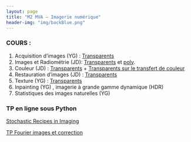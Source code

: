 ```yaml
---
layout: page
title: "M2 MVA – Imagerie numérique"
header-img: "img/backBlue.png"
---
```


### COURS :

1. Acquisition d’images (YG) : [Transparents](https://perso.telecom-paristech.fr/gousseau/MVA/acquisition.pdf)
2. Images et Radiométrie (JD):  [Transparents](http://w3.mi.parisdescartes.fr/~jdelon/enseignement/cours_image_m2/COURS_radiometrie_master.pdf)  et [poly](http://w3.mi.parisdescartes.fr/~jdelon/enseignement/cours_image_m2/radiometrie.pdf).
3. Couleur (JD) : [Transparents](http://w3.mi.parisdescartes.fr/~jdelon/enseignement/cours_image_m2/COURS_couleur_master.pdf) + [Transparents sur le transfert de couleur](http://w3.mi.parisdescartes.fr/~jdelon/enseignement/cours_image_m2/COURS_M2_color-transfer.pdf)
4. Restauration d’images (JD) : [Transparents](https://mycloud.mi.parisdescartes.fr/s/RBZ78w7MYoQGBmz)
5. Texture (YG) : [Transparents](https://perso.telecom-paristech.fr/gousseau/MVA/texture.pdf)
6. Inpainting (YG) , imagerie à grande gamme dynamique (HDR)
7. Statistiques des images naturelles (YG)

### TP  en ligne sous Python  

[Stochastic Recipes in Imaging](https://storimaging.github.io)

[TP Fourier images et correction](https://mycloud.mi.parisdescartes.fr/s/Z8JzrjQQkebPbFa)


